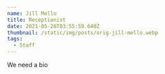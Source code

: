 ```yaml
---
name: Jill Mello
title: Receptionist
date: 2021-05-28T03:55:59.640Z
thumbnail: /static/img/posts/orig-jill-mello.webp
tags:
  - Staff
---
```

We need a bio

